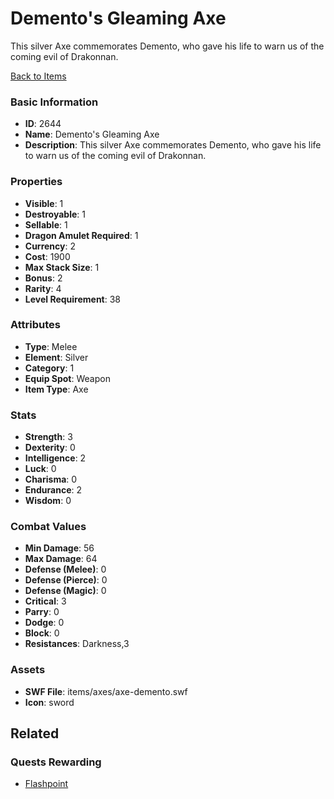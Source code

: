 # Demento's Gleaming Axe

This silver Axe commemorates Demento, who gave his life to warn us of the coming evil of Drakonnan.

[Back to Items](../items.md)

### Basic Information

- **ID**: 2644
- **Name**: Demento&#039;s Gleaming Axe
- **Description**: This silver Axe commemorates Demento, who gave his life to warn us of the coming evil of Drakonnan.

### Properties

- **Visible**: 1
- **Destroyable**: 1
- **Sellable**: 1
- **Dragon Amulet Required**: 1
- **Currency**: 2
- **Cost**: 1900
- **Max Stack Size**: 1
- **Bonus**: 2
- **Rarity**: 4
- **Level Requirement**: 38

### Attributes

- **Type**: Melee
- **Element**: Silver
- **Category**: 1
- **Equip Spot**: Weapon
- **Item Type**: Axe

### Stats

- **Strength**: 3
- **Dexterity**: 0
- **Intelligence**: 2
- **Luck**: 0
- **Charisma**: 0
- **Endurance**: 2
- **Wisdom**: 0

### Combat Values

- **Min Damage**: 56
- **Max Damage**: 64
- **Defense (Melee)**: 0
- **Defense (Pierce)**: 0
- **Defense (Magic)**: 0
- **Critical**: 3
- **Parry**: 0
- **Dodge**: 0
- **Block**: 0
- **Resistances**: Darkness,3

### Assets

- **SWF File**: items/axes/axe-demento.swf
- **Icon**: sword

## Related

### Quests Rewarding

- [Flashpoint](../quests/465-flashpoint.md)

